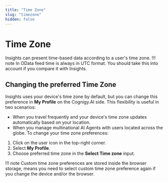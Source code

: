```yaml
---
title: "Time Zone" 
slug: "timezone"
hidden: false 
---
```


# Time Zone

Insights can present time-based data according to a user's time zone.
!!! note 
    In OData feed time is always in UTC format. You should take this into account if you compare it with Insights.

## Changing the preferred Time Zone

Insights uses your device's time zone by default, but you can change this preference in **My Profile** on the Cognigy.AI side.
This flexibility is useful in two scenarios:

- When you travel frequently and your device's time zone updates automatically based on your location.
- When you manage multinational AI Agents with users located across the globe.
To change your time zone preferences:

1. Click on the user icon in the top-right corner.
2. Select **My Profile**.
3. Choose preferred time zone in the **Select Time zone** input.

!!! note
    Custom time zone preferences are stored inside the browser storage, means you need to select custom time zone preference again if you change the device and/or the browser.